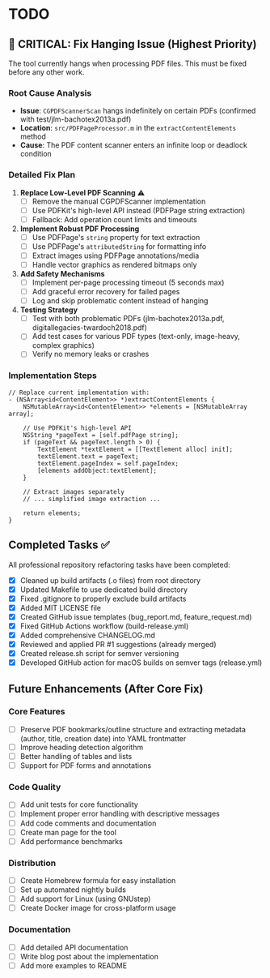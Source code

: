 # TODO

## 🚨 CRITICAL: Fix Hanging Issue (Highest Priority)

The tool currently hangs when processing PDF files. This must be fixed before any other work.

### Root Cause Analysis
- **Issue**: `CGPDFScannerScan` hangs indefinitely on certain PDFs (confirmed with test/jlm-bachotex2013a.pdf)
- **Location**: `src/PDFPageProcessor.m` in the `extractContentElements` method
- **Cause**: The PDF content scanner enters an infinite loop or deadlock condition

### Detailed Fix Plan

1. **Replace Low-Level PDF Scanning** ⚠️
   - [ ] Remove the manual CGPDFScanner implementation
   - [ ] Use PDFKit's high-level API instead (PDFPage string extraction)
   - [ ] Fallback: Add operation count limits and timeouts

2. **Implement Robust PDF Processing**
   - [ ] Use PDFPage's `string` property for text extraction
   - [ ] Use PDFPage's `attributedString` for formatting info
   - [ ] Extract images using PDFPage annotations/media
   - [ ] Handle vector graphics as rendered bitmaps only

3. **Add Safety Mechanisms**
   - [ ] Implement per-page processing timeout (5 seconds max)
   - [ ] Add graceful error recovery for failed pages
   - [ ] Log and skip problematic content instead of hanging

4. **Testing Strategy**
   - [ ] Test with both problematic PDFs (jlm-bachotex2013a.pdf, digitallegacies-twardoch2018.pdf)
   - [ ] Add test cases for various PDF types (text-only, image-heavy, complex graphics)
   - [ ] Verify no memory leaks or crashes

### Implementation Steps

```objc
// Replace current implementation with:
- (NSArray<id<ContentElement>> *)extractContentElements {
    NSMutableArray<id<ContentElement>> *elements = [NSMutableArray array];
    
    // Use PDFKit's high-level API
    NSString *pageText = [self.pdfPage string];
    if (pageText && pageText.length > 0) {
        TextElement *textElement = [[TextElement alloc] init];
        textElement.text = pageText;
        textElement.pageIndex = self.pageIndex;
        [elements addObject:textElement];
    }
    
    // Extract images separately
    // ... simplified image extraction ...
    
    return elements;
}
```

## Completed Tasks ✅

All professional repository refactoring tasks have been completed:

- [x] Cleaned up build artifacts (.o files) from root directory
- [x] Updated Makefile to use dedicated build directory
- [x] Fixed .gitignore to properly exclude build artifacts
- [x] Added MIT LICENSE file
- [x] Created GitHub issue templates (bug_report.md, feature_request.md)
- [x] Fixed GitHub Actions workflow (build-release.yml)
- [x] Added comprehensive CHANGELOG.md
- [x] Reviewed and applied PR #1 suggestions (already merged)
- [x] Created release.sh script for semver versioning
- [x] Developed GitHub action for macOS builds on semver tags (release.yml)

## Future Enhancements (After Core Fix)

### Core Features
- [ ] Preserve PDF bookmarks/outline structure and extracting metadata (author, title, creation date) into YAML frontmatter
- [ ] Improve heading detection algorithm
- [ ] Better handling of tables and lists
- [ ] Support for PDF forms and annotations

### Code Quality
- [ ] Add unit tests for core functionality
- [ ] Implement proper error handling with descriptive messages
- [ ] Add code comments and documentation
- [ ] Create man page for the tool
- [ ] Add performance benchmarks

### Distribution
- [ ] Create Homebrew formula for easy installation
- [ ] Set up automated nightly builds
- [ ] Add support for Linux (using GNUstep)
- [ ] Create Docker image for cross-platform usage

### Documentation
- [ ] Add detailed API documentation
- [ ] Write blog post about the implementation
- [ ] Add more examples to README

